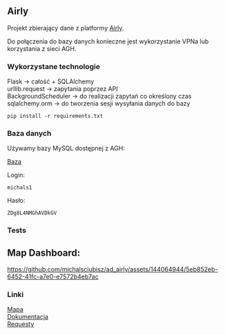 ## Airly

Projekt zbierający dane z platformy [Airly](https://airly.org/map/pl/#50.057224,19.933157,i103904).

Do połączenia do bazy danych konieczne jest wykorzystanie VPNa lub korzystania z sieci AGH.

### Wykorzystane technologie

Flask -> całość + SQLAlchemy </br>
urllib.request -> zapytania poprzez API </br>
BackgroundScheduler -> do realizacji zapytań co określony czas </br>
sqlalchemy.orm -> do tworzenia sesji wysyłania danych do bazy </br>

```
pip install -r requirements.txt
```

### Baza danych

Używamy bazy MySQL dostępnej z AGH: </br>

[Baza](https://mysql.agh.edu.pl/phpMyAdmin/index.php) </br>

Login:

```
michals1
```

Hasło:

```
ZDg8L4NMGhAVDkGV
```

### Tests

## Map Dashboard:

https://github.com/michalsciubisz/ad_airly/assets/144064944/5eb852eb-6452-41fc-a7e0-e7572b4eb7ac

### Linki

[Mapa](https://airly.org/map/pl/) </br>
[Dokumentacja](https://developer.airly.org/en/docs#introduction) </br>
[Requesty](https://developer.airly.org/en/api) </br>


